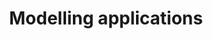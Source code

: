 ---
type: docs
title: "Modelling applications"
linkTitle: "Authoring applications"
description: "Learn how to author a Radius application"
weight: 30
---